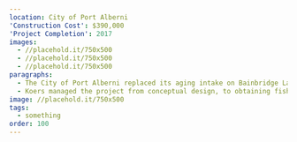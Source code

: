 ```yaml
---
location: City of Port Alberni
'Construction Cost': $390,000
'Project Completion': 2017
images:
  - //placehold.it/750x500
  - //placehold.it/750x500
  - //placehold.it/750x500
paragraphs:
  - The City of Port Alberni replaced its aging intake on Bainbridge Lake in response to elevated turbidity readings and an underwater inspection of the existing intake revealing areas of corrosion and holes in the pipe wall.  The project involved design and installation of 165 m of 500 mm diameter HDPE pipe terminating with a fish friendly intake screen submerged at a depth of approximately 11 m.  The design included a 75 mm diameter air supply line for in-place cleaning of the screen on the submerged intake.
  - Koers managed the project from conceptual design, to obtaining fisheries and environmental approvals, and overseeing construction and commissioning.
image: //placehold.it/750x500
tags:
  - something
order: 100
---
```


